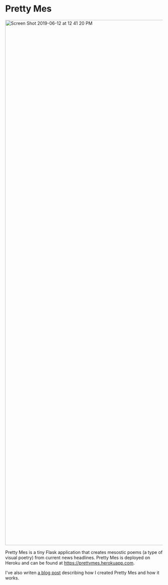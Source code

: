 # Pretty Mes

<img width="1678" alt="Screen Shot 2019-06-12 at 12 41 20 PM" src="https://user-images.githubusercontent.com/10040486/59369936-806a8080-8d0f-11e9-8e66-f6d4fa082133.png">

Pretty Mes is a tiny Flask application that creates mesostic poems (a type of visual poetry) from current news headlines. Pretty Mes is deployed on Heroku and can be found at https://prettymes.herokuapp.com.

I've also writen [a blog post](https://medium.com/@bronze_by_gold/a-flask-app-for-generative-visual-poetry-from-news-headlines-4eb469e9d7ee) describing how I created Pretty Mes and how it works.
